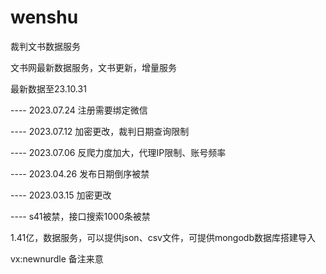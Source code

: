 # wenshu
裁判文书数据服务

文书网最新数据服务，文书更新，增量服务


最新数据至23.10.31

---- 2023.07.24 注册需要绑定微信

---- 2023.07.12 加密更改，裁判日期查询限制

---- 2023.07.06 反爬力度加大，代理IP限制、账号频率

---- 2023.04.26 发布日期倒序被禁

---- 2023.03.15 加密更改

---- s41被禁，接口搜索1000条被禁


1.41亿，数据服务，可以提供json、csv文件，可提供mongodb数据库搭建导入

vx:newnurdle 备注来意
